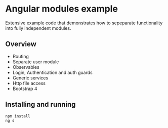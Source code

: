 # Angular modules example

Extensive example code that demonstrates how to sepeparate functionality into fully independent modules.

## Overview 
- Routing
- Separate user module
- Observables
- Login, Authentication and auth guards
- Generic services
- Http file access
- Bootstrap 4

## Installing and running
```
npm install
ng s
```
